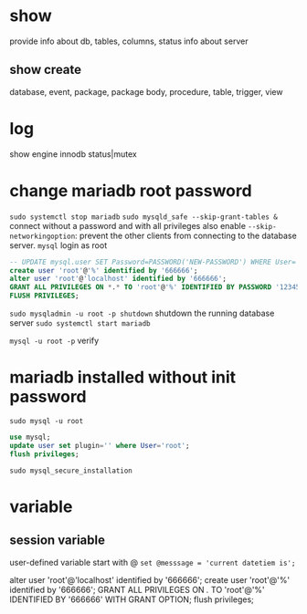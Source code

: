 # show
provide info about db, tables, columns, status info about server

## show create
database, event, package, package body, procedure, table, trigger, view


# log
show engine innodb status|mutex


# change mariadb root password
`sudo systemctl stop mariadb`
`sudo mysqld_safe --skip-grant-tables &` connect without a password and with all privileges 
also enable `--skip-networkingoption`: prevent the other clients from connecting to the database server. 
`mysql` login as root

```sql
-- UPDATE mysql.user SET Password=PASSWORD('NEW-PASSWORD') WHERE User='root';
create user 'root'@'%' identified by '666666';
alter user 'root'@'localhost' identified by '666666';
GRANT ALL PRIVILEGES ON *.* TO 'root'@'%' IDENTIFIED BY PASSWORD '123456' WITH GRANT OPTION
FLUSH PRIVILEGES;
```
`sudo mysqladmin -u root -p shutdown` shutdown the running database server
`sudo systemctl start mariadb`

`mysql -u root -p` verify


# mariadb installed without init password
`sudo mysql -u root`
```sql
use mysql;
update user set plugin='' where User='root';
flush privileges;
```
`sudo mysql_secure_installation`


# variable
## session variable
user-defined variable start with @
`set @messsage = 'current datetiem is';`



alter user 'root'@'localhost' identified by '666666';
create user 'root'@'%' identified by '666666';
GRANT ALL PRIVILEGES ON *.* TO 'root'@'%' IDENTIFIED BY '666666' WITH GRANT OPTION;
flush privileges;















